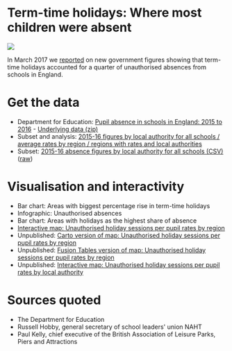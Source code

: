 # Term-time holidays: Where most children were absent

![](http://ichef.bbci.co.uk/news/624/cpsprodpb/6394/production/_95329452_absencesmap.jpg)

In March 2017 we [reported](http://www.bbc.co.uk/news/uk-england-39380529) on new government figures showing that term-time holidays accounted for a quarter of unauthorised absences from schools in England.

# Get the data

* Department for Education: [Pupil absence in schools in England: 2015 to 2016](https://www.gov.uk/government/statistics/pupil-absence-in-schools-in-england-2015-to-2016) - [Underlying data (zip)](https://www.gov.uk/government/uploads/system/uploads/attachment_data/file/602371/SFR14_2017_Underlying_data.zip)
* Subset and analysis: [2015-16 figures by local authority for all schools / average rates by region / regions with rates and local authorities](https://github.com/BBC-Data-Unit/school-absence/blob/master/unauthorisedabsences.xlsx)
* Subset: [2015-16 absence figures by local authority for all schools (CSV)](https://github.com/BBC-Data-Unit/school-absence/blob/master/201516_absences_by_LA.csv) ([raw](https://raw.githubusercontent.com/BBC-Data-Unit/school-absence/master/201516_absences_by_LA.csv))


# Visualisation and interactivity

* Bar chart: Areas with biggest percentage rise in term-time holidays
* Infographic: Unauthorised absences
* Bar chart: Areas with holidays as the highest share of absence
* [Interactive map: Unauthorised holiday sessions per pupil rates by region](https://public.tableau.com/profile/publish/Unauthorisedholidaysperpupilratesbyregion/Dashboard1#!/publish-confirm)
* Unpublished: [Carto version of map: Unauthorised holiday sessions per pupil rates by region](https://paulbradshaw.carto.com/viz/618045be-10d0-11e7-b4bb-0e98b61680bf/public_map)
* Unpublished: [Fusion Tables version of map: Unauthorised holiday sessions per pupil rates by region](https://fusiontables.google.com/embedviz?q=select+col8%3E%3E0+from+1jc7KQC1AlI4c-bL9dzU3BSgqxoAvVfRPceS5Yle6+where+col0%3E%3E0+contains+ignoring+case+'E'&viz=MAP&h=false&lat=52.89178377857177&lng=2.902375523437513&t=1&z=6&l=col8%3E%3E0&y=2&tmplt=2&hml=KML)
* Unpublished: [Interactive map: Unauthorised holiday sessions per pupil rates by local authority](https://public.tableau.com/profile/publish/Localauthorityunauthorisedholidaysessionsperpupil201516/Localauthorityunauthorisedholidaysessionsperpupil2015-16)

# Sources quoted

* The Department for Education
* Russell Hobby, general secretary of school leaders' union NAHT
* Paul Kelly, chief executive of the British Association of Leisure Parks, Piers and Attractions


